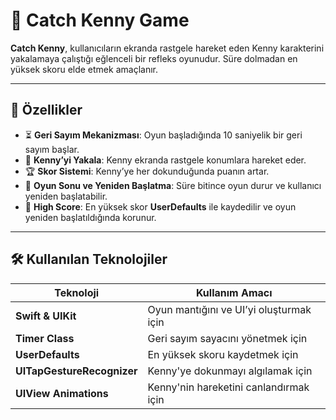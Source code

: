 # 🎯 Catch Kenny Game  

**Catch Kenny**, kullanıcıların ekranda rastgele hareket eden Kenny karakterini yakalamaya çalıştığı eğlenceli bir refleks oyunudur. Süre dolmadan en yüksek skoru elde etmek amaçlanır.  

---

## 🚀 Özellikler  
- ⏳ **Geri Sayım Mekanizması**: Oyun başladığında 10 saniyelik bir geri sayım başlar.  
- 🎯 **Kenny’yi Yakala**: Kenny ekranda rastgele konumlara hareket eder.  
- 🏆 **Skor Sistemi**: Kenny’ye her dokunduğunda puanın artar.  
- 🔄 **Oyun Sonu ve Yeniden Başlatma**: Süre bitince oyun durur ve kullanıcı yeniden başlatabilir.  
- 🥇 **High Score**: En yüksek skor **UserDefaults** ile kaydedilir ve oyun yeniden başlatıldığında korunur.  

---

## 🛠 Kullanılan Teknolojiler  

| Teknoloji | Kullanım Amacı |
|-----------|---------------|
| **Swift & UIKit** | Oyun mantığını ve UI’yi oluşturmak için |
| **Timer Class** | Geri sayım sayacını yönetmek için |
| **UserDefaults** | En yüksek skoru kaydetmek için |
| **UITapGestureRecognizer** | Kenny'ye dokunmayı algılamak için |
| **UIView Animations** | Kenny'nin hareketini canlandırmak için |


